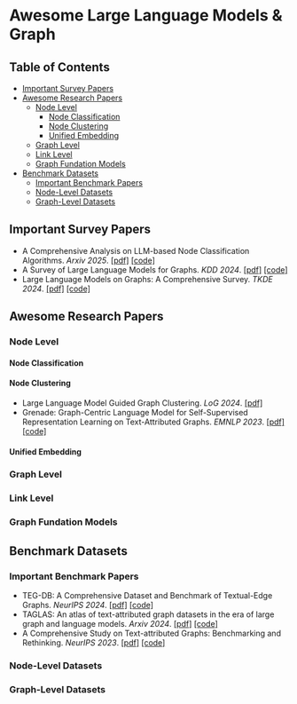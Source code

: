 # Awesome Large Language Models & Graph

## Table of Contents
- [Important Survey Papers](#Important-Survey-Papers)
- [Awesome Research Papers](#Awesome-Research-Papers)
  - [Node Level](#Node-Level)
    - [Node Classification](#Node-Classification)
    - [Node Clustering](#Node-Clustering)
    - [Unified Embedding](#Unified-Embedding)
  - [Graph Level](#Graph-Level)
  - [Link Level](#Link-Level)
  - [Graph Fundation Models](#Graph-Fundation-Models)
- [Benchmark Datasets](#Benchmark-Datasets)
  - [Important Benchmark Papers](#Important-Benchmark-Papers)  
  - [Node-Level Datasets](#Node-Level-Datasets)
  - [Graph-Level Datasets](#Graph-Level-Datasets)

## Important Survey Papers
- A Comprehensive Analysis on LLM-based Node Classification Algorithms. *Arxiv 2025*. [[pdf]](https://arxiv.org/pdf/2502.00829) [[code]](https://llmnodebed.github.io/)
- A Survey of Large Language Models for Graphs. *KDD 2024*. [[pdf]](https://arxiv.org/pdf/2405.08011) [[code]](https://github.com/HKUDS/Awesome-LLM4Graph-Papers)
- Large Language Models on Graphs: A Comprehensive Survey. *TKDE 2024*. [[pdf]](https://arxiv.org/abs/2312.02783) [[code]](https://github.com/PeterGriffinJin/Awesome-Language-Model-on-Graphs)

## Awesome Research Papers

### Node Level
#### Node Classification
#### Node Clustering
- Large Language Model Guided Graph Clustering. *LoG 2024*. [[pdf]](https://assets.amazon.science/c6/f7/feca0fba4688b299353f6002827a/large-language-model-guided-graph-clustering.pdf)
- Grenade: Graph-Centric Language Model for Self-Supervised Representation Learning on Text-Attributed Graphs. *EMNLP 2023*. [[pdf]](https://aclanthology.org/2023.findings-emnlp.181.pdf) [[code]](https://github.com/bigheiniu/GRENADE)
#### Unified Embedding

### Graph Level
### Link Level
### Graph Fundation Models

## Benchmark Datasets
### Important Benchmark Papers
- TEG-DB: A Comprehensive Dataset and Benchmark of Textual-Edge Graphs. *NeurIPS 2024*. [[pdf]](https://proceedings.neurips.cc/paper_files/paper/2024/file/7054d2c49863c1c41be1d53f4377b82a-Paper-Datasets_and_Benchmarks_Track.pdf) [[code]](http://github.com/Zhuofeng-Li/TEG-Benchmark)
- TAGLAS: An atlas of text-attributed graph datasets in the era of large graph and language models. *Arxiv 2024*. [[pdf]](https://arxiv.org/pdf/2406.14683) [[code]](https://github.com/JiaruiFeng/TAGLAS)
- A Comprehensive Study on Text-attributed Graphs: Benchmarking and Rethinking. *NeurIPS 2023*. [[pdf]](https://proceedings.neurips.cc/paper/2023/file/37d00f567a18b478065f1a91b95622a0-Paper-Datasets_and_Benchmarks.pdf) [[code]](https://github.com/sktsherlock/TAG-Benchmark)
### Node-Level Datasets
### Graph-Level Datasets
